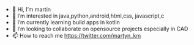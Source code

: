 - 👋 Hi, I’m martin
- 👀 I’m interested in java,python,android,html,css, javascript,c
- 🌱 I’m currently learning build apps in kotlin
- 💞️ I’m looking to collaborate on opensource projects especially in CAD 
- 📫 How to reach me https://twitter.com/martyn_km

<!---
martyn-su/martyn-su is a ✨ special ✨ repository because its `README.md` (this file) appears on your GitHub profile.
You can click the Preview link to take a look at your changes.
--->
